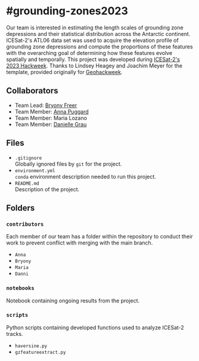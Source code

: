 # \#grounding-zones2023

Our team is interested in estimating the length scales of grounding zone depressions and their statistical distribution across the Antarctic continent. ICESat-2's ATL06 data set was used to acquire the elevation profile of grounding zone depressions and compute the proportions of these features with the overarching goal of determining how these features evolve spatially and temporally. This project was developed during [ICESat-2's 2023 Hackweek](https://github.com/ICESAT-2HackWeek/ICESat-2-Hackweek-2023). Thanks to Lindsey Heagey and Joachim Meyer for the template, provided originally for [Geohackweek](https://github.com/geohackweek/sample_project_repository). 

## Collaborators

- Team Lead: [Bryony Freer](https://www.bas.ac.uk/profile/breer90/)
- Team Member: [Anna Puggard](https://orbit.dtu.dk/en/persons/anna-puggaard)
- Team Member: Maria Lozano
- Team Member: [Danielle Grau](https://www.linkedin.com/in/danielle-grau/)


## Files

* `.gitignore`
<br> Globally ignored files by `git` for the project.
* `environment.yml`
<br> `conda` environment description needed to run this project.
* `README.md`
<br> Description of the project. 

## Folders

### `contributors`
Each member of our team has a folder within the repository to conduct their work to prevent conflict with merging with the main branch.
* `Anna`
* `Bryony`
* `Maria`
* `Danni `

### `notebooks`
Notebook containing ongoing results from the project.

### `scripts`
Python scripts containing developed functions used to analyze ICESat-2 tracks. 
* `haversine.py`
* `gzfeatureextract.py`


